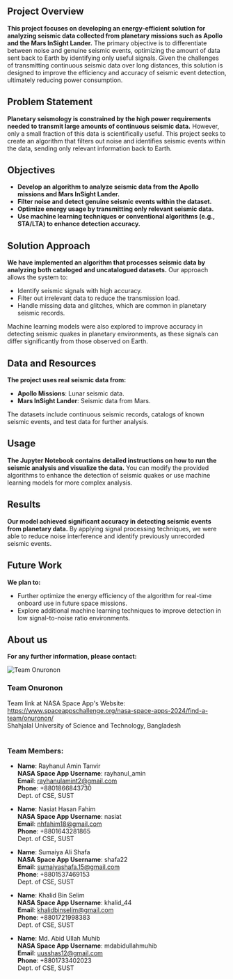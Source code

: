 ## Project Overview
**This project focuses on developing an energy-efficient solution for analyzing seismic data collected from planetary missions such as Apollo and the Mars InSight Lander.** The primary objective is to differentiate between noise and genuine seismic events, optimizing the amount of data sent back to Earth by identifying only useful signals. Given the challenges of transmitting continuous seismic data over long distances, this solution is designed to improve the efficiency and accuracy of seismic event detection, ultimately reducing power consumption.

## Problem Statement
**Planetary seismology is constrained by the high power requirements needed to transmit large amounts of continuous seismic data.** However, only a small fraction of this data is scientifically useful. This project seeks to create an algorithm that filters out noise and identifies seismic events within the data, sending only relevant information back to Earth.

## Objectives
- **Develop an algorithm to analyze seismic data from the Apollo missions and Mars InSight Lander.**
- **Filter noise and detect genuine seismic events within the dataset.**
- **Optimize energy usage by transmitting only relevant seismic data.**
- **Use machine learning techniques or conventional algorithms (e.g., STA/LTA) to enhance detection accuracy.**

## Solution Approach
**We have implemented an algorithm that processes seismic data by analyzing both cataloged and uncatalogued datasets.** Our approach allows the system to:
- Identify seismic signals with high accuracy.
- Filter out irrelevant data to reduce the transmission load.
- Handle missing data and glitches, which are common in planetary seismic records.

Machine learning models were also explored to improve accuracy in detecting seismic quakes in planetary environments, as these signals can differ significantly from those observed on Earth.

## Data and Resources
**The project uses real seismic data from:**
- **Apollo Missions**: Lunar seismic data.
- **Mars InSight Lander**: Seismic data from Mars.

The datasets include continuous seismic records, catalogs of known seismic events, and test data for further analysis.

## Usage
**The Jupyter Notebook contains detailed instructions on how to run the seismic analysis and visualize the data.** You can modify the provided algorithms to enhance the detection of seismic quakes or use machine learning models for more complex analysis.

## Results
**Our model achieved significant accuracy in detecting seismic events from planetary data.** By applying signal processing techniques, we were able to reduce noise interference and identify previously unrecorded seismic events.

## Future Work
**We plan to:**
- Further optimize the energy efficiency of the algorithm for real-time onboard use in future space missions.
- Explore additional machine learning techniques to improve detection in low signal-to-noise ratio environments.

## About us
**For any further information, please contact:**

![Team Onuronon](https://github.com/user-attachments/assets/bd5322c8-21f6-4bce-8e65-cc44e57721fa)
### Team Onuronon <br>
Team link at NASA Space App's Website:<br>
https://www.spaceappschallenge.org/nasa-space-apps-2024/find-a-team/onuronon/ <br>
Shahjalal University of Science and Technology, Bangladesh <br> <br>

### Team Members: <br>

- **Name**: Rayhanul Amin Tanvir<br>
**NASA Space App Username**: rayhanul_amin<br>
**Email**: rayhanulamint2@gmail.com<br>
**Phone**: +8801866843730<br>
Dept. of CSE, SUST <br>

- **Name**: Nasiat Hasan Fahim<br>
**NASA Space App Username**: nasiat<br>
**Email**: nhfahim18@gmail.com<br>
**Phone**: +8801643281865<br>
Dept. of CSE, SUST <br>

- **Name**: Sumaiya Ali Shafa<br>
**NASA Space App Username**: shafa22<br>
**Email**: sumaiyashafa.15@gmail.com<br>
**Phone**: +8801537469153<br>
Dept. of CSE, SUST <br>

- **Name**: Khalid Bin Selim<br>
**NASA Space App Username**: khalid_44<br>
**Email**: khalidbinselim@gmail.com<br>
**Phone**: +8801721998383<br>
Dept. of CSE, SUST <br>

- **Name**: Md. Abid Ullah Muhib<br>
**NASA Space App Username**: mdabidullahmuhib<br>
**Email**: uusshas12@gmail.com<br>
**Phone**: +8801733402023<br>
Dept. of CSE, SUST <br>
